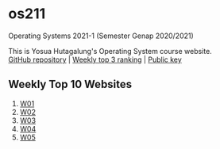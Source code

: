# os211
Operating Systems 2021-1 (Semester Genap 2020/2021)

This is Yosua Hutagalung's Operating System course website.  
[GitHub repository](https://github.com/yosuahutagalung/os211) | [Weekly top 3 ranking](https://yosuahutagalung.github.io/os211/TXT/myrank.txt) | [Public key](https://yosuahutagalung.github.io/os211/TXT/mypubkey.txt)

## Weekly Top 10 Websites
1. [W01](https://yosuahutagalung.github.io/os211/W01)
2. [W02](https://yosuahutagalung.github.io/os211/W02)
3. [W03](https://yosuahutagalung.github.io/os211/W03)
4. [W04](https://yosuahutagalung.github.io/os211/W04)
5. [W05](https://yosuahutagalung.github.io/os211/W05)